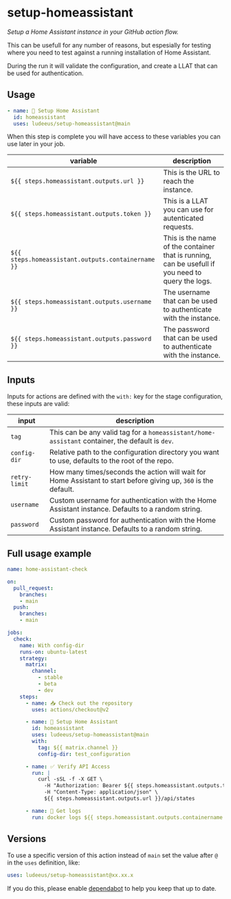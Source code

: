 # setup-homeassistant

_Setup a Home Assistant instance in your GitHub action flow._

This can be usefull for any number of reasons, but espesially for testing where you need to test against a running installation of Home Assistant.

During the run it will validate the configuration, and create a LLAT that can be used for authentication.

## Usage

```yaml
- name: 👷 Setup Home Assistant
  id: homeassistant
  uses: ludeeus/setup-homeassistant@main
```

When this step is complete you will have access to these variables you can use later in your job.

| variable                                           | description                                                                                      |
| -------------------------------------------------- | ------------------------------------------------------------------------------------------------ |
| `${{ steps.homeassistant.outputs.url }}`           | This is the URL to reach the instance.                                                           |
| `${{ steps.homeassistant.outputs.token }}`         | This is a LLAT you can use for autenticated requests.                                            |
| `${{ steps.homeassistant.outputs.containername }}` | This is the name of the container that is running, can be usefull if you need to query the logs. |
| `${{ steps.homeassistant.outputs.username }}`      | The username that can be used to authenticate with the instance.                                 |
| `${{ steps.homeassistant.outputs.password }}`      | The password that can be used to authenticate with the instance.                                 |

## Inputs

Inputs for actions are defined with the `with:` key for the stage configuration, these inputs are valid:

| input         | description                                                                                                     |
| ------------- | --------------------------------------------------------------------------------------------------------------- |
| `tag`         | This can be any valid tag for a `homeassistant/home-assistant` container, the default is `dev`.                 |
| `config-dir`  | Relative path to the configuration directory you want to use, defaults to the root of the repo.                 |
| `retry-limit` | How many times/seconds the action will wait for Home Assistant to start before giving up, `360` is the default. |
| `username`    | Custom username for authentication with the Home Assistant instance. Defaults to a random string.               |
| `password`    | Custom password for authentication with the Home Assistant instance. Defaults to a random string.               |

## Full usage example


```yaml
name: home-assistant-check

on:
  pull_request:
    branches: 
    - main
  push:
    branches: 
    - main

jobs:
  check:
    name: With config-dir
    runs-on: ubuntu-latest
    strategy:
      matrix:
        channel:
          - stable
          - beta
          - dev
    steps:
      - name: 📥 Check out the repository
        uses: actions/checkout@v2

      - name: 👷 Setup Home Assistant
        id: homeassistant
        uses: ludeeus/setup-homeassistant@main
        with:
          tag: ${{ matrix.channel }}
          config-dir: test_configuration

      - name: ✅ Verify API Access
        run: | 
          curl -sSL -f -X GET \
            -H "Authorization: Bearer ${{ steps.homeassistant.outputs.token }}" \
            -H "Content-Type: application/json" \
            ${{ steps.homeassistant.outputs.url }}/api/states

      - name: 📜 Get logs
        run: docker logs ${{ steps.homeassistant.outputs.containername }}
```

## Versions

To use a specific version of this action instead of `main` set the value after `@` in the `uses` definition, like:

```yaml
uses: ludeeus/setup-homeassistant@xx.xx.x
```

If you do this, please enable [dependabot](https://dependabot.com/github-actions/) to help you keep that up to date.
